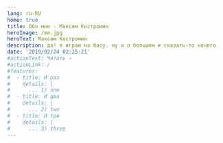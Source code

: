 ```yaml
---
lang: ru-RU
home: true
title: Обо мне - Максим Костромин
heroImage: /me.jpg
heroText: Максим Костромин
description: да! я играю на басу. ну а о большем и сказать-то нечего 
date: '2019/02/24 02:25:21'
#actionText: Читать →
#actionLink: /
#features:
#  - title: И раз
#    details: |
#      ... 1) one
#  - title: И два
#    details: |
#      ... 2) two
#  - title: И три
#    details: |
#      ... 3) three
---
```

<MyJoke :value="''"/>
<MyFooter />
